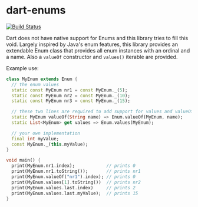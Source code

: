 dart-enums
==========
[![Build Status](https://drone.io/github.com/stevenroose/dart-enums/status.png)](https://drone.io/github.com/stevenroose/dart-enums/latest)

Dart does not have native support for Enums and this library tries to fill this void. Largely inspired by Java's enum features, this library provides an extendable Enum class that provides all enum instances with an ordinal and a name. Also a `valueOf` constructor and `values()` iterable are provided.

Example use:

```dart
class MyEnum extends Enum {
  // the enum values
  static const MyEnum nr1 = const MyEnum._(5);
  static const MyEnum nr2 = const MyEnum._(10);
  static const MyEnum nr3 = const MyEnum._(15);

  // these two lines are required to add support for values and valueOf
  static MyEnum valueOf(String name) => Enum.valueOf(MyEnum, name);
  static List<MyEnum> get values => Enum.values(MyEnum);

  // your own implementation
  final int myValue;
  const MyEnum._(this.myValue);
}

void main() {
  print(MyEnum.nr1.index);            // prints 0
  print(MyEnum.nr1.toString());       // prints nr1
  print(MyEnum.valueOf("nr1").index); // prints 0
  print(MyEnum.values[1].toString())  // prints nr2
  print(MyEnum.values.last.index)     // prints 2
  print(MyEnum.values.last.myValue);  // prints 15
}  
```
